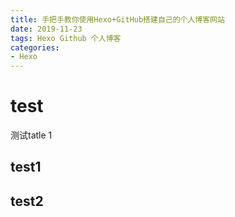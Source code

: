 ```yaml
---
title: 手把手教你使用Hexo+GitHub搭建自己的个人博客网站
date: 2019-11-23
tags: Hexo Github 个人博客
categories:
- Hexo
---
```

# test
测试tatle
1
## test1

## test2
